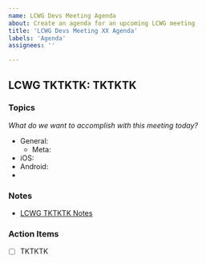 ```yaml
---
name: LCWG Devs Meeting Agenda
about: Create an agenda for an upcoming LCWG meeting
title: 'LCWG Devs Meeting XX Agenda'
labels: 'Agenda'
assignees: ''

---
```

## LCWG TKTKTK: TKTKTK
### Topics
_What do we want to accomplish with this meeting today?_
- General:
  - Meta: 
- iOS:
- Android:
- 
### Notes
- [LCWG TKTKTK Notes](https://github.com/zcash/lcwg/blob/main/meeting-notes/lcwg-dev-TKTKTK.md)
 
### Action Items
- [ ] TKTKTK